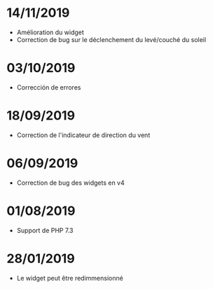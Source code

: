 # 14/11/2019

- Amélioration du widget
- Correction de bug sur le déclenchement du levé/couché du soleil

# 03/10/2019

- Corrección de errores

# 18/09/2019

- Correction de l'indicateur de direction du vent

# 06/09/2019

- Correction de bug des widgets en v4

# 01/08/2019

- Support de PHP 7.3

# 28/01/2019

- Le widget peut être redimmensionné
